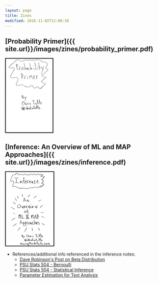 ```yaml
---
layout: page
title: Zines
modified: 2016-11-02T12:00:38
---
```



## [Probability Primer]({{ site.url}}/images/zines/probability_primer.pdf)

<a href="{{ site.url}}/images/zines/probability_primer.pdf" > <img src="/images/probability_primer.png" alt="image"
 style="border:2px solid black" > </a>

## [Inference: An Overview of ML and MAP Approaches]({{ site.url}}/images/zines/inference.pdf)

 <a href="{{ site.url}}/images/zines/inference.pdf" > <img src="/images/inference.png" alt="image"
  style="border:2px solid black" > </a>

  * References/additional info referenced in the inference notes:
    * [Dave Robinson's Post on Beta Distribution](http://varianceexplained.org/statistics/beta_distribution_and_baseball/)
    * [PSU Stats 504 - Bernoulli](https://onlinecourses.science.psu.edu/stat504/node/27)
    * [PSU Stats 504 - Statistical Inference](https://onlinecourses.science.psu.edu/stat504/node/16)
    * [Parameter Estimation for Text Analysis](https://faculty.cs.byu.edu/~ringger/CS679/papers/Heinrich-GibbsLDA.pdf)

[^1]: Example: *domain.com/category-name/post-title*
